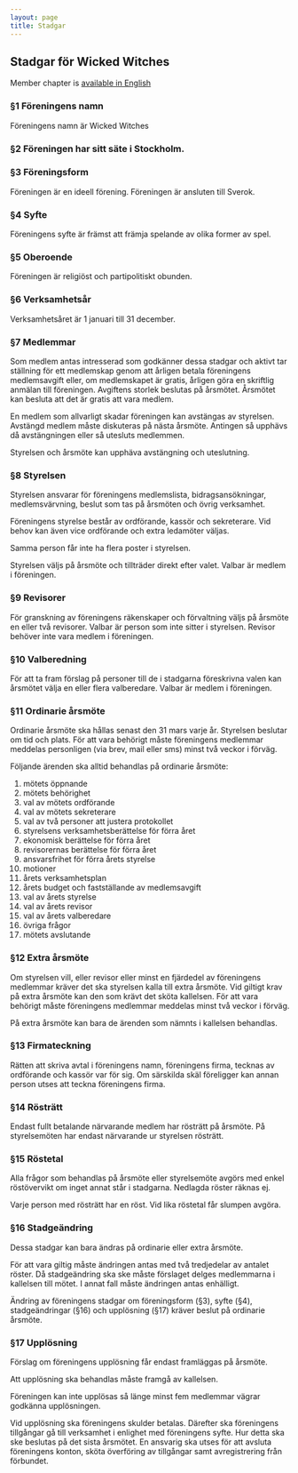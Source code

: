 ```yaml
---
layout: page
title: Stadgar
---
```

## Stadgar för Wicked Witches

Member chapter is [available in English](/public/member_charter.pdf)

### §1 Föreningens namn
Föreningens namn är Wicked Witches

### §2 Föreningen har sitt säte i Stockholm.

### §3 Föreningsform
Föreningen är en ideell förening. Föreningen är ansluten till Sverok.

### §4 Syfte
Föreningens syfte är främst att främja spelande av olika former av spel.

### §5 Oberoende
Föreningen är religiöst och partipolitiskt obunden.

### §6 Verksamhetsår
Verksamhetsåret är 1 januari till 31 december. 

### §7 Medlemmar
Som medlem antas intresserad som godkänner dessa stadgar och aktivt tar ställning för ett medlemskap genom att årligen betala föreningens medlemsavgift eller, om medlemskapet är gratis, årligen göra en skriftlig anmälan till föreningen. Avgiftens storlek beslutas på årsmötet. Årsmötet kan besluta att det är gratis att vara medlem.

En medlem som allvarligt skadar föreningen kan avstängas av styrelsen. Avstängd medlem måste diskuteras på nästa årsmöte. Antingen så upphävs då avstängningen eller så utesluts medlemmen.

Styrelsen och årsmöte kan upphäva avstängning och uteslutning.

### §8 Styrelsen
Styrelsen ansvarar för föreningens medlemslista, bidragsansökningar, medlemsvärvning, beslut som tas på årsmöten och övrig verksamhet.

Föreningens styrelse består av ordförande, kassör och sekreterare. Vid behov kan även vice ordförande och extra ledamöter väljas.

Samma person får inte ha flera poster i styrelsen.

Styrelsen väljs på årsmöte och tillträder direkt efter valet. Valbar är medlem i föreningen.

### §9 Revisorer
För granskning av föreningens räkenskaper och förvaltning väljs på årsmöte en eller två revisorer. Valbar är person som inte sitter i styrelsen. Revisor behöver inte vara medlem i föreningen.

### §10 Valberedning
För att ta fram förslag på personer till de i stadgarna föreskrivna valen kan årsmötet välja en eller flera valberedare. Valbar är medlem i föreningen.

### §11 Ordinarie årsmöte
Ordinarie årsmöte ska hållas senast den 31 mars varje år. Styrelsen beslutar om tid och plats. För att vara behörigt måste föreningens medlemmar meddelas personligen (via brev, mail eller sms) minst två veckor i förväg.

Följande ärenden ska alltid behandlas på ordinarie årsmöte:

   1. mötets öppnande
   2. mötets behörighet
   3. val av mötets ordförande
   4. val av mötets sekreterare
   5. val av två personer att justera protokollet
   6. styrelsens verksamhetsberättelse för förra året
   7. ekonomisk berättelse för förra året
   8. revisorernas berättelse för förra året
   9. ansvarsfrihet för förra årets styrelse
   10. motioner 
   11. årets verksamhetsplan
   12. årets budget och fastställande av medlemsavgift
   13. val av årets styrelse
   14. val av årets revisor
   15. val av årets valberedare
   16. övriga frågor
   17. mötets avslutande

### §12 Extra årsmöte
Om styrelsen vill, eller revisor eller minst en fjärdedel av föreningens medlemmar kräver det ska styrelsen kalla till extra årsmöte. Vid giltigt krav på extra årsmöte kan den som krävt det sköta kallelsen. För att vara behörigt måste föreningens medlemmar meddelas minst två veckor i förväg.

På extra årsmöte kan bara de ärenden som nämnts i kallelsen behandlas.

### §13 Firmateckning

Rätten att skriva avtal i föreningens namn, föreningens firma, tecknas av ordförande och kassör var för sig. Om särskilda skäl föreligger kan annan person utses att teckna föreningens firma.

### §14 Rösträtt
Endast fullt betalande närvarande medlem har rösträtt på årsmöte. På styrelsemöten har endast närvarande ur styrelsen rösträtt.

### §15 Röstetal
Alla frågor som behandlas på årsmöte eller styrelsemöte avgörs med enkel röstövervikt om inget annat står i stadgarna. Nedlagda röster räknas ej.

Varje person med rösträtt har en röst. Vid lika röstetal får slumpen avgöra.

### §16 Stadgeändring
Dessa stadgar kan bara ändras på ordinarie eller extra årsmöte.

För att vara giltig måste ändringen antas med två tredjedelar av antalet röster. Då stadgeändring ska ske måste förslaget delges medlemmarna i kallelsen till mötet. I annat fall måste ändringen antas enhälligt.

Ändring av föreningens stadgar om föreningsform (§3), syfte (§4), stadgeändringar (§16) och upplösning (§17) kräver beslut på ordinarie årsmöte.

### §17 Upplösning
Förslag om föreningens upplösning får endast framläggas på årsmöte.

Att upplösning ska behandlas måste framgå av kallelsen.

Föreningen kan inte upplösas så länge minst fem medlemmar vägrar godkänna upplösningen.

Vid upplösning ska föreningens skulder betalas. Därefter ska föreningens tillgångar gå till verksamhet i enlighet med föreningens syfte. Hur detta ska ske beslutas på det sista årsmötet. En ansvarig ska utses för att avsluta föreningens konton, sköta överföring av tillgångar samt avregistrering från förbundet.
